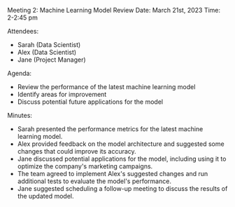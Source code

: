 Meeting 2: Machine Learning Model Review
Date: March 21st, 2023
Time: 2-2:45 pm

Attendees:

- Sarah (Data Scientist)
- Alex (Data Scientist) 
- Jane (Project Manager)

Agenda:

- Review the performance of the latest machine learning model
- Identify areas for improvement
- Discuss potential future applications for the model

Minutes:

- Sarah presented the performance metrics for the latest machine learning model.
- Alex provided feedback on the model architecture and suggested some changes that could improve its accuracy.
- Jane discussed potential applications for the model, including using it to optimize the company's marketing campaigns.
- The team agreed to implement Alex's suggested changes and run additional tests to evaluate the model's performance.
- Jane suggested scheduling a follow-up meeting to discuss the results of the updated model.